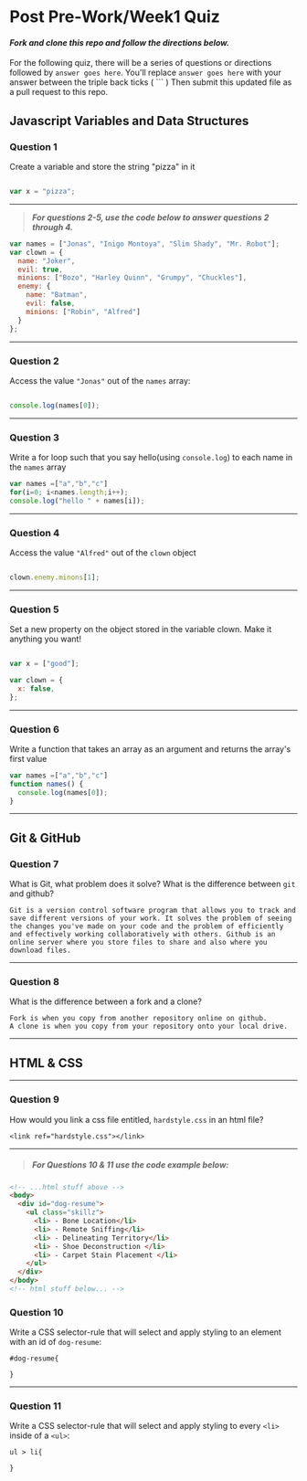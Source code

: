 # Post Pre-Work/Week1 Quiz

#### ***Fork and clone this repo and follow the directions below.***

For the following quiz, there will be a series of questions or directions followed by `answer goes here`. You'll replace `answer goes here` with your answer between the triple back ticks ( \`\`\` ) Then submit this updated file as a pull request to this repo.

## Javascript Variables and Data Structures

### Question 1

Create a variable and store the string "pizza" in it

```js

var x = "pizza";

```

---

>  ***For questions 2-5, use the code below to answer questions 2 through 4.***

```js
var names = ["Jonas", "Inigo Montoya", "Slim Shady", "Mr. Robot"];
var clown = {
  name: "Joker",
  evil: true,
  minions: ["Bozo", "Harley Quinn", "Grumpy", "Chuckles"],
  enemy: {
    name: "Batman",
    evil: false,
    minions: ["Robin", "Alfred"]  
  }
};
```

---

### Question 2

Access the value `"Jonas"` out of the `names` array:

```js

console.log(names[0]);

```

---
### Question 3

Write a for loop such that you say hello(using `console.log`) to each name in the `names` array

```js
var names =["a","b","c"]
for(i=0; i<names.length;i++);
console.log("hello " + names[i]);

```

---


### Question 4

Access the value `"Alfred"` out of the `clown` object

```js

clown.enemy.minons[1];

```

---
### Question 5

Set a new property on the object stored in the variable clown. Make it anything you want!

```js

var x = ["good"];

var clown = {
  x: false,
};

```

---
### Question 6
Write a function that takes an array as an argument and returns the array's first value

```js
var names =["a","b","c"]
function names() {
  console.log(names[0]);
}

```
---

## Git & GitHub

### Question 7

What is Git, what problem does it solve? What is the difference between `git` and github?

```
Git is a version control software program that allows you to track and save different versions of your work. It solves the problem of seeing the changes you've made on your code and the problem of efficiently and effectively working collaboratively with others. Github is an online server where you store files to share and also where you download files.

```

---

### Question 8

What is the difference between a fork and a clone?

```
Fork is when you copy from another repository online on github.
A clone is when you copy from your repository onto your local drive.

```

---

## HTML & CSS

---

### Question 9

How would you link a css file entitled, `hardstyle.css` in an html file?

```
<link ref="hardstyle.css"></link>
```

---

> ##### For Questions 10 & 11 use the code example below:

```HTML
<!-- ...html stuff above -->
<body>
  <div id="dog-resume">
    <ul class="skillz">
      <li> - Bone Location</li>
      <li> - Remote Sniffing</li>
      <li> - Delineating Territory</li>
      <li> - Shoe Deconstruction </li>
      <li> - Carpet Stain Placement </li>
    </ul>
  </div>
</body>
<!-- html stuff below... -->
```

### Question 10

Write a CSS selector-rule that will select and apply styling to an element with an id of `dog-resume`:


```
#dog-resume{

}
```

---

### Question 11

Write a CSS selector-rule that will select and apply styling to every `<li>` inside of a `<ul>`:

```
ul > li{

}
```
